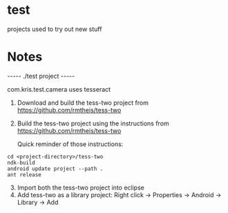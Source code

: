 test
====

projects used to try out new stuff


Notes
====

----- ./test project -----

com.kris.test.camera uses tesseract 

1.	Download and build the tess-two project from https://github.com/rmtheis/tess-two
2.	Build the tess-two project using the instructions from https://github.com/rmtheis/tess-two

    Quick reminder of those instructions:

```
cd <project-directory>/tess-two
ndk-build
android update project --path .
ant release
```

3.	Import both the tess-two project into eclipse
4.	Add tess-two as a library project: Right click -> Properties -> Android -> Library -> Add
